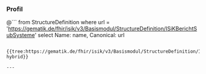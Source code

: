 ### Profil

@```
from StructureDefinition where url = 'https://gematik.de/fhir/isik/v3/Basismodul/StructureDefinition/ISiKBerichtSubSysteme' select Name: name, Canonical: url
```

{{tree:https://gematik.de/fhir/isik/v3/Basismodul/StructureDefinition/ISiKBerichtSubSysteme, hybrid}}

---